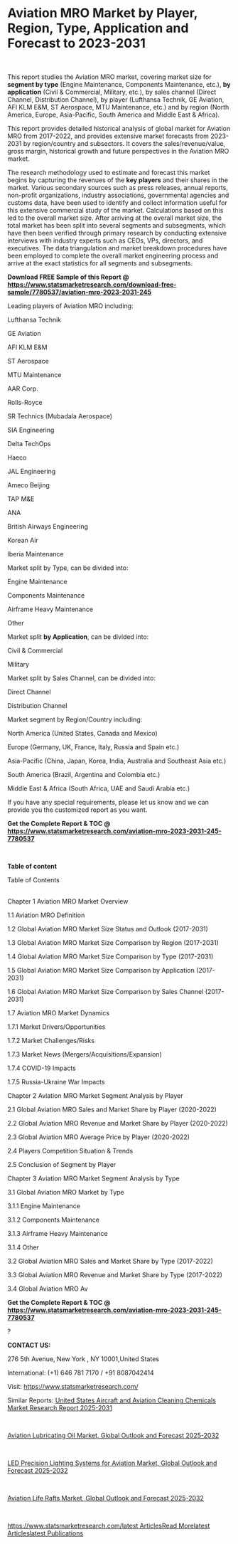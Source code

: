 <h1>Aviation MRO Market by Player, Region, Type, Application and Forecast to 2023-2031</h1><br/><p>This report studies the Aviation MRO market, covering market size for <strong>segment by type</strong> (Engine Maintenance, Components Maintenance, etc.), <strong>by application</strong> (Civil & Commercial, Military, etc.), by sales channel (Direct Channel, Distribution Channel), by player (Lufthansa Technik, GE Aviation, AFI KLM E&M, ST Aerospace, MTU Maintenance, etc.) and by region (North America, Europe, Asia-Pacific, South America and Middle East & Africa).</p>
 
 
 
 <p>This report provides detailed historical analysis of global market for Aviation MRO from 2017-2022, and provides extensive market forecasts from 2023-2031 by region/country and subsectors. It covers the sales/revenue/value, gross margin, historical growth and future perspectives in the Aviation MRO market.</p>
 
 
 
 <p>The research methodology used to estimate and forecast this market begins by capturing the revenues of the <strong>key players</strong> and their shares in the market. Various secondary sources such as press releases, annual reports, non-profit organizations, industry associations, governmental agencies and customs data, have been used to identify and collect information useful for this extensive commercial study of the market. Calculations based on this led to the overall market size. After arriving at the overall market size, the total market has been split into several segments and subsegments, which have then been verified through primary research by conducting extensive interviews with industry experts such as CEOs, VPs, directors, and executives. The data triangulation and market breakdown procedures have been employed to complete the overall market engineering process and arrive at the exact statistics for all segments and subsegments.</p>
 
 
 
 <p><strong>Download FREE Sample of this Report @ <a href="https://www.statsmarketresearch.com/download-free-sample/7780537/aviation-mro-2023-2031-245">https://www.statsmarketresearch.com/download-free-sample/7780537/aviation-mro-2023-2031-245</a></strong></p>
 
 
 
 <p>Leading players of Aviation MRO including:</p>
 
 
 
 <p>Lufthansa Technik</p>
 
 
 
 <p>GE Aviation</p>
 
 
 
 <p>AFI KLM E&M</p>
 
 
 
 <p>ST Aerospace</p>
 
 
 
 <p>MTU Maintenance</p>
 
 
 
 <p>AAR Corp.</p>
 
 
 
 <p>Rolls-Royce</p>
 
 
 
 <p>SR Technics (Mubadala Aerospace)</p>
 
 
 
 <p>SIA Engineering</p>
 
 
 
 <p>Delta TechOps</p>
 
 
 
 <p>Haeco</p>
 
 
 
 <p>JAL Engineering</p>
 
 
 
 <p>Ameco Beijing</p>
 
 
 
 <p>TAP M&E</p>
 
 
 
 <p>ANA</p>
 
 
 
 <p>British Airways Engineering</p>
 
 
 
 <p>Korean Air</p>
 
 
 
 <p>Iberia Maintenance</p>
 
 
 
 <p>Market split by Type, can be divided into:</p>
 
 
 
 <p>Engine Maintenance</p>
 
 
 
 <p>Components Maintenance</p>
 
 
 
 <p>Airframe Heavy Maintenance</p>
 
 
 
 <p>Other</p>
 
 
 
 <p>Market split <strong>by Application</strong>, can be divided into:</p>
 
 
 
 <p>Civil & Commercial</p>
 
 
 
 <p>Military</p>
 
 
 
 <p>Market split by Sales Channel, can be divided into:</p>
 
 
 
 <p>Direct Channel</p>
 
 
 
 <p>Distribution Channel</p>
 
 
 
 <p>Market segment by Region/Country including:</p>
 
 
 
 <p>North America (United States, Canada and Mexico)</p>
 
 
 
 <p>Europe (Germany, UK, France, Italy, Russia and Spain etc.)</p>
 
 
 
 <p>Asia-Pacific (China, Japan, Korea, India, Australia and Southeast Asia etc.)</p>
 
 
 
 <p>South America (Brazil, Argentina and Colombia etc.)</p>
 
 
 
 <p>Middle East & Africa (South Africa, UAE and Saudi Arabia etc.)</p>
 
 
 
 <p>If you have any special requirements, please let us know and we can provide you the customized report as you want.</p>
 
 
 
 <div><b>Get the Complete Report & TOC @ <a href="https://www.statsmarketresearch.com/aviation-mro-2023-2031-245-7780537">https://www.statsmarketresearch.com/aviation-mro-2023-2031-245-7780537</a></b></div>
 
 
 
 <p><br />
 
 <b>Table of content</b></p>
 
 
 
 <p>Table of Contents<br />
 
 <br />
 
 Chapter 1 Aviation MRO Market Overview<br />
 
 1.1 Aviation MRO Definition<br />
 
 1.2 Global Aviation MRO Market Size Status and Outlook (2017-2031)<br />
 
 1.3 Global Aviation MRO Market Size Comparison by Region (2017-2031)<br />
 
 1.4 Global Aviation MRO Market Size Comparison by Type (2017-2031)<br />
 
 1.5 Global Aviation MRO Market Size Comparison by Application (2017-2031)<br />
 
 1.6 Global Aviation MRO Market Size Comparison by Sales Channel (2017-2031)<br />
 
 1.7 Aviation MRO Market Dynamics<br />
 
 1.7.1 Market Drivers/Opportunities<br />
 
 1.7.2 Market Challenges/Risks<br />
 
 1.7.3 Market News (Mergers/Acquisitions/Expansion)<br />
 
 1.7.4 COVID-19 Impacts<br />
 
 1.7.5 Russia-Ukraine War Impacts<br />
 
 Chapter 2 Aviation MRO Market Segment Analysis by Player<br />
 
 2.1 Global Aviation MRO Sales and Market Share by Player (2020-2022)<br />
 
 2.2 Global Aviation MRO Revenue and Market Share by Player (2020-2022)<br />
 
 2.3 Global Aviation MRO Average Price by Player (2020-2022)<br />
 
 2.4 Players Competition Situation & Trends<br />
 
 2.5 Conclusion of Segment by Player<br />
 
 Chapter 3 Aviation MRO Market Segment Analysis by Type<br />
 
 3.1 Global Aviation MRO Market by Type<br />
 
 3.1.1 Engine Maintenance<br />
 
 3.1.2 Components Maintenance<br />
 
 3.1.3 Airframe Heavy Maintenance<br />
 
 3.1.4 Other<br />
 
 3.2 Global Aviation MRO Sales and Market Share by Type (2017-2022)<br />
 
 3.3 Global Aviation MRO Revenue and Market Share by Type (2017-2022)<br />
 
 3.4 Global Aviation MRO Av</p>
 
 
 
 <div><b>Get the Complete Report & TOC @ <a href="https://www.statsmarketresearch.com/aviation-mro-2023-2031-245-7780537">https://www.statsmarketresearch.com/aviation-mro-2023-2031-245-7780537</a></b></div>
 
 
 
 <p>? </p>
 
 
 
 <p><b>CONTACT US:</b><br />
 
 276 5th Avenue, New York , NY 10001,United States<br />
 
 International: (+1) 646 781 7170 / +91 8087042414<br />
 
 Visit: <a href="https://www.statsmarketresearch.com/">https://www.statsmarketresearch.com/</a><br />
 
 Similar Reports: <a href="https://www.statsmarketresearch.com/aviation-mro-2023-2031-245-7780537">United States Aircraft and Aviation Cleaning Chemicals Market Research Report 2025-2031</a><br />
 
 <br />
 
 <a href="https://www.statsmarketresearch.com/aviation-mro-2023-2031-245-7780537">Aviation Lubricating Oil Market, Global Outlook and Forecast 2025-2032</a><br />
 
 <br />
 
 <a href="https://www.statsmarketresearch.com/aviation-mro-2023-2031-245-7780537">LED Precision Lighting Systems for Aviation Market, Global Outlook and Forecast 2025-2032</a><br />
 
 <br />
 
 <a href="https://www.statsmarketresearch.com/aviation-mro-2023-2031-245-7780537">Aviation Life Rafts Market, Global Outlook and Forecast 2025-2032</a><br />
 
 <br />
 
 <a href="https://gyeongbokgung.com">https://www.statsmarketresearch.com/</a><a href="https://hallyeomaritime.com">latest Articles</a><a href="https://jingwansa.com">Read More</a><a href="https://nguoiviet.jp/">latest Articles</a><a href="https://www.intelmarketresearch.com/">latest Publications</a></p>